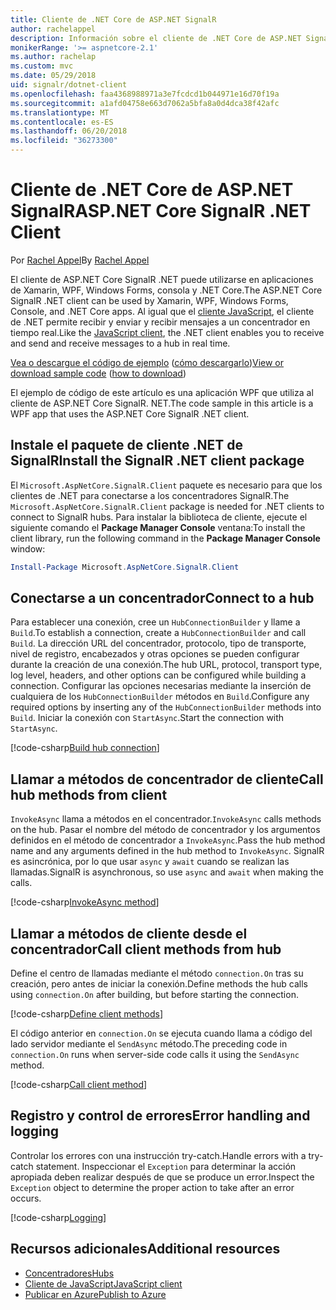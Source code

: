 ```yaml
---
title: Cliente de .NET Core de ASP.NET SignalR
author: rachelappel
description: Información sobre el cliente de .NET Core de ASP.NET SignalR
monikerRange: '>= aspnetcore-2.1'
ms.author: rachelap
ms.custom: mvc
ms.date: 05/29/2018
uid: signalr/dotnet-client
ms.openlocfilehash: faa4368988971a3e7fcdcd1b044971e16d70f19a
ms.sourcegitcommit: a1afd04758e663d7062a5bfa8a0d4dca38f42afc
ms.translationtype: MT
ms.contentlocale: es-ES
ms.lasthandoff: 06/20/2018
ms.locfileid: "36273300"
---
```

# <a name="aspnet-core-signalr-net-client"></a><span data-ttu-id="9957e-103">Cliente de .NET Core de ASP.NET SignalR</span><span class="sxs-lookup"><span data-stu-id="9957e-103">ASP.NET Core SignalR .NET Client</span></span>

<span data-ttu-id="9957e-104">Por [Rachel Appel](http://twitter.com/rachelappel)</span><span class="sxs-lookup"><span data-stu-id="9957e-104">By [Rachel Appel](http://twitter.com/rachelappel)</span></span>

<span data-ttu-id="9957e-105">El cliente de ASP.NET Core SignalR .NET puede utilizarse en aplicaciones de Xamarin, WPF, Windows Forms, consola y .NET Core.</span><span class="sxs-lookup"><span data-stu-id="9957e-105">The ASP.NET Core SignalR .NET client can be used by Xamarin, WPF, Windows Forms, Console, and .NET Core apps.</span></span> <span data-ttu-id="9957e-106">Al igual que el [cliente JavaScript](xref:signalr/javascript-client), el cliente de .NET permite recibir y enviar y recibir mensajes a un concentrador en tiempo real.</span><span class="sxs-lookup"><span data-stu-id="9957e-106">Like the [JavaScript client](xref:signalr/javascript-client), the .NET client enables you to receive and send and receive messages to a hub in real time.</span></span>

<span data-ttu-id="9957e-107">[Vea o descargue el código de ejemplo](https://github.com/aspnet/Docs/tree/live/aspnetcore/signalr/dotnet-client/sample) ([cómo descargarlo](xref:tutorials/index#how-to-download-a-sample))</span><span class="sxs-lookup"><span data-stu-id="9957e-107">[View or download sample code](https://github.com/aspnet/Docs/tree/live/aspnetcore/signalr/dotnet-client/sample) ([how to download](xref:tutorials/index#how-to-download-a-sample))</span></span>

<span data-ttu-id="9957e-108">El ejemplo de código de este artículo es una aplicación WPF que utiliza al cliente de ASP.NET Core SignalR. NET.</span><span class="sxs-lookup"><span data-stu-id="9957e-108">The code sample in this article is a WPF app that uses the ASP.NET Core SignalR .NET client.</span></span>

## <a name="install-the-signalr-net-client-package"></a><span data-ttu-id="9957e-109">Instale el paquete de cliente .NET de SignalR</span><span class="sxs-lookup"><span data-stu-id="9957e-109">Install the SignalR .NET client package</span></span>

<span data-ttu-id="9957e-110">El `Microsoft.AspNetCore.SignalR.Client` paquete es necesario para que los clientes de .NET para conectarse a los concentradores SignalR.</span><span class="sxs-lookup"><span data-stu-id="9957e-110">The `Microsoft.AspNetCore.SignalR.Client` package is needed for .NET clients to connect to SignalR hubs.</span></span> <span data-ttu-id="9957e-111">Para instalar la biblioteca de cliente, ejecute el siguiente comando el **Package Manager Console** ventana:</span><span class="sxs-lookup"><span data-stu-id="9957e-111">To install the client library, run the following command in the **Package Manager Console** window:</span></span>

```powershell
Install-Package Microsoft.AspNetCore.SignalR.Client
```

## <a name="connect-to-a-hub"></a><span data-ttu-id="9957e-112">Conectarse a un concentrador</span><span class="sxs-lookup"><span data-stu-id="9957e-112">Connect to a hub</span></span>

<span data-ttu-id="9957e-113">Para establecer una conexión, cree un `HubConnectionBuilder` y llame a `Build`.</span><span class="sxs-lookup"><span data-stu-id="9957e-113">To establish a connection, create a `HubConnectionBuilder` and call `Build`.</span></span> <span data-ttu-id="9957e-114">La dirección URL del concentrador, protocolo, tipo de transporte, nivel de registro, encabezados y otras opciones se pueden configurar durante la creación de una conexión.</span><span class="sxs-lookup"><span data-stu-id="9957e-114">The hub URL, protocol, transport type, log level, headers, and other options can be configured while building a connection.</span></span> <span data-ttu-id="9957e-115">Configurar las opciones necesarias mediante la inserción de cualquiera de los `HubConnectionBuilder` métodos en `Build`.</span><span class="sxs-lookup"><span data-stu-id="9957e-115">Configure any required options by inserting any of the `HubConnectionBuilder` methods into `Build`.</span></span> <span data-ttu-id="9957e-116">Iniciar la conexión con `StartAsync`.</span><span class="sxs-lookup"><span data-stu-id="9957e-116">Start the connection with `StartAsync`.</span></span>

[!code-csharp[Build hub connection](dotnet-client/sample/signalrchatclient/MainWindow.xaml.cs?highlight=15-17,33)]

## <a name="call-hub-methods-from-client"></a><span data-ttu-id="9957e-117">Llamar a métodos de concentrador de cliente</span><span class="sxs-lookup"><span data-stu-id="9957e-117">Call hub methods from client</span></span>

<span data-ttu-id="9957e-118">`InvokeAsync` llama a métodos en el concentrador.</span><span class="sxs-lookup"><span data-stu-id="9957e-118">`InvokeAsync` calls methods on the hub.</span></span> <span data-ttu-id="9957e-119">Pasar el nombre del método de concentrador y los argumentos definidos en el método de concentrador a `InvokeAsync`.</span><span class="sxs-lookup"><span data-stu-id="9957e-119">Pass the hub method name and any arguments defined in the hub method to `InvokeAsync`.</span></span> <span data-ttu-id="9957e-120">SignalR es asincrónica, por lo que usar `async` y `await` cuando se realizan las llamadas.</span><span class="sxs-lookup"><span data-stu-id="9957e-120">SignalR is asynchronous, so use `async` and `await` when making the calls.</span></span>

[!code-csharp[InvokeAsync method](dotnet-client/sample/signalrchatclient/MainWindow.xaml.cs?range=48-49)]

## <a name="call-client-methods-from-hub"></a><span data-ttu-id="9957e-121">Llamar a métodos de cliente desde el concentrador</span><span class="sxs-lookup"><span data-stu-id="9957e-121">Call client methods from hub</span></span>

<span data-ttu-id="9957e-122">Define el centro de llamadas mediante el método `connection.On` tras su creación, pero antes de iniciar la conexión.</span><span class="sxs-lookup"><span data-stu-id="9957e-122">Define methods the hub calls using `connection.On` after building, but before starting the connection.</span></span>

[!code-csharp[Define client methods](dotnet-client/sample/signalrchatclient/MainWindow.xaml.cs?range=22-29)]

<span data-ttu-id="9957e-123">El código anterior en `connection.On` se ejecuta cuando llama a código del lado servidor mediante el `SendAsync` método.</span><span class="sxs-lookup"><span data-stu-id="9957e-123">The preceding code in `connection.On` runs when server-side code calls it using the `SendAsync` method.</span></span>

[!code-csharp[Call client method](dotnet-client/sample/signalrchat/hubs/chathub.cs?range=8-11)]

## <a name="error-handling-and-logging"></a><span data-ttu-id="9957e-124">Registro y control de errores</span><span class="sxs-lookup"><span data-stu-id="9957e-124">Error handling and logging</span></span>

<span data-ttu-id="9957e-125">Controlar los errores con una instrucción try-catch.</span><span class="sxs-lookup"><span data-stu-id="9957e-125">Handle errors with a try-catch statement.</span></span> <span data-ttu-id="9957e-126">Inspeccionar el `Exception` para determinar la acción apropiada deben realizar después de que se produce un error.</span><span class="sxs-lookup"><span data-stu-id="9957e-126">Inspect the `Exception` object to determine the proper action to take after an error occurs.</span></span>

[!code-csharp[Logging](dotnet-client/sample/signalrchatclient/MainWindow.xaml.cs?range=46-54)]

## <a name="additional-resources"></a><span data-ttu-id="9957e-127">Recursos adicionales</span><span class="sxs-lookup"><span data-stu-id="9957e-127">Additional resources</span></span>

* [<span data-ttu-id="9957e-128">Concentradores</span><span class="sxs-lookup"><span data-stu-id="9957e-128">Hubs</span></span>](xref:signalr/hubs)
* [<span data-ttu-id="9957e-129">Cliente de JavaScript</span><span class="sxs-lookup"><span data-stu-id="9957e-129">JavaScript client</span></span>](xref:signalr/javascript-client)
* [<span data-ttu-id="9957e-130">Publicar en Azure</span><span class="sxs-lookup"><span data-stu-id="9957e-130">Publish to Azure</span></span>](xref:signalr/publish-to-azure-web-app)